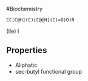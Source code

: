 #Biochemistry
```smiles
CC[C@H](C)[C@@H](C(=O)O)N
```
(Ile) I
## Properties
* Aliphatic
* sec-butyl functional group